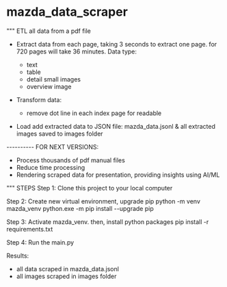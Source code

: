 # mazda_data_scraper
"""
ETL all data from a pdf file
- Extract data from each page, taking 3 seconds to extract one page. for 720 pages will take 36 minutes.
    Data type:
    + text
    + table
    + detail small images
    + overview image
- Transform data:
    + remove dot line in each index page for readable

- Load add extracted data to JSON file: mazda_data.jsonl
    & all extracted images saved to images folder

---------- FOR NEXT VERSIONS:
 - Process thousands of pdf manual files
 - Reduce time processing
 - Rendering scraped data for presentation, providing insights using AI/ML

"""
STEPS
Step 1: Clone this project to your local computer

Step 2: Create new virtual environment, upgrade pip
        python -m venv mazda_venv
        python.exe -m pip install --upgrade pip

Step 3: Activate mazda_venv. then, install python packages
        pip install -r requirements.txt

Step 4: Run the main.py

Results:
 - all data scraped in mazda_data.jsonl
 - all images scraped in images folder

